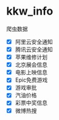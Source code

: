 # kkw_info
爬虫数据

- [x] 阿里云安全通知
- [x] 腾讯云安全通知
- [x] 苹果维修计划
- [x] 北京展会信息
- [x] 电影上映信息
- [x] Epic免费游戏
- [x] 游戏审批
- [x] 汽油价格
- [x] 彩票中奖信息
- [x] 微博热搜
